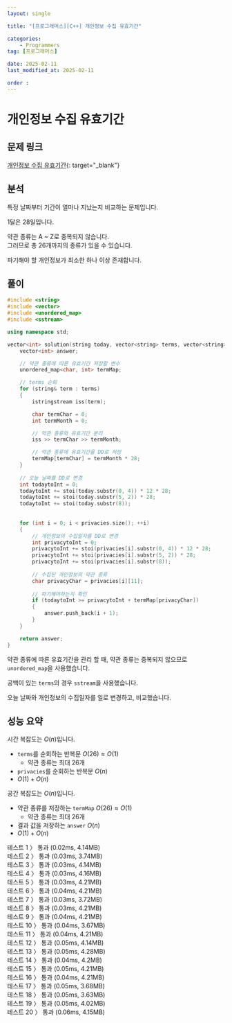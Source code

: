 ```yaml
---
layout: single

title: "[프로그래머스][C++] 개인정보 수집 유효기간"

categories:
    - Programmers
tag: [프로그래머스]

date: 2025-02-11
last_modified_at: 2025-02-11

order : 
---
```


# 개인정보 수집 유효기간

## 문제 링크

[개인정보 수집 유효기간](https://school.programmers.co.kr/learn/courses/30/lessons/150370){: target="_blank"}

## 분석

특정 날짜부터 기간이 얼마나 지났는지 비교하는 문제입니다.

1달은 28일입니다.

약관 종류는 A ~ Z로 중복되지 않습니다.  
그러므로 총 26개까지의 종류가 있을 수 있습니다.

파기해야 할 개인정보가 최소한 하나 이상 존재합니다.

## 풀이

```cpp
#include <string>
#include <vector>
#include <unordered_map>
#include <sstream>

using namespace std;

vector<int> solution(string today, vector<string> terms, vector<string> privacies) {
    vector<int> answer;

    // 약관 종류에 따른 유효기간 저장할 변수
    unordered_map<char, int> termMap;

    // terms 순회
    for (string& term : terms)
    {
        istringstream iss(term);

        char termChar = 0;
        int termMonth = 0;

        // 약관 종류와 유효기간 분리
        iss >> termChar >> termMonth;

        // 약관 종류에 유효기간을 DD로 저장
        termMap[termChar] = termMonth * 28;
    }
    
    // 오늘 날짜를 DD로 변경
    int todaytoInt = 0;
    todaytoInt += stoi(today.substr(0, 4)) * 12 * 28;
    todaytoInt += stoi(today.substr(5, 2)) * 28;
    todaytoInt += stoi(today.substr(8));
    
    
    for (int i = 0; i < privacies.size(); ++i)
    {
        // 개인정보의 수집일자를 DD로 변경
        int privacytoInt = 0;
        privacytoInt += stoi(privacies[i].substr(0, 4)) * 12 * 28;
        privacytoInt += stoi(privacies[i].substr(5, 2)) * 28;
        privacytoInt += stoi(privacies[i].substr(8));
        
        // 수집된 개인정보의 약관 종류
        char privacyChar = privacies[i][11];
        
        // 파기해야하는지 확인
        if (todaytoInt >= privacytoInt + termMap[privacyChar])
        {
            answer.push_back(i + 1);
        }
    }

    return answer;
}
```

약관 종류에 따른 유효기간을 관리 할 때, 약관 종류는 중복되지 않으므로 `unordered_map`을 사용했습니다.

공백이 있는 `terms`의 경우 `sstream`을 사용했습니다.

오늘 날짜와 개인정보의 수집일자를 일로 변경하고, 비교했습니다.

## 성능 요약

시간 복잡도는 $O(n)$입니다.

- `terms`를 순회하는 반복문 $O(26) \approx O(1)$
    + 약관 종류는 최대 26개
- `privacies`를 순회하는 반복문 $O(n)$
- $O(1) + O(n)$

공간 복잡도는 $O(n)$입니다.

- 약관 종류를 저장하는 `termMap` $O(26) \approx O(1)$
    + 약관 종류는 최대 26개
- 결과 값을 저장하는 `answer` $O(n)$
- $O(1) + O(n)$

테스트 1 〉 통과 (0.02ms, 4.14MB)  
테스트 2 〉 통과 (0.03ms, 3.74MB)  
테스트 3 〉 통과 (0.03ms, 4.14MB)  
테스트 4 〉 통과 (0.03ms, 4.16MB)  
테스트 5 〉 통과 (0.03ms, 4.21MB)  
테스트 6 〉 통과 (0.04ms, 4.21MB)  
테스트 7 〉 통과 (0.03ms, 3.72MB)  
테스트 8 〉 통과 (0.03ms, 4.21MB)  
테스트 9 〉 통과 (0.04ms, 4.21MB)  
테스트 10 〉 통과 (0.04ms, 3.67MB)  
테스트 11 〉 통과 (0.04ms, 4.21MB)  
테스트 12 〉 통과 (0.05ms, 4.14MB)  
테스트 13 〉 통과 (0.05ms, 4.28MB)  
테스트 14 〉 통과 (0.04ms, 4.2MB)  
테스트 15 〉 통과 (0.05ms, 4.21MB)  
테스트 16 〉 통과 (0.04ms, 4.21MB)  
테스트 17 〉 통과 (0.05ms, 3.68MB)  
테스트 18 〉 통과 (0.05ms, 3.63MB)  
테스트 19 〉 통과 (0.05ms, 4.02MB)  
테스트 20 〉 통과 (0.06ms, 4.15MB)  